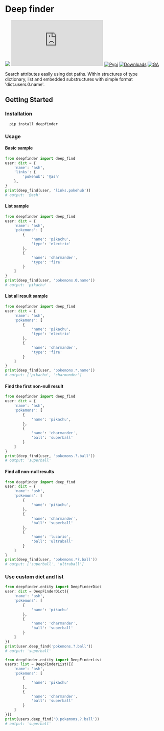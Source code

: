 # Deep finder

![](https://img.shields.io/badge/PRs-welcome-green.svg)
[![GitHub](https://img.shields.io/github/license/parada3desu/deepfinder.py)](https://github.com/parada3desu/deepfinder.py/blob/main/LICENSE)
[![Pypi](https://img.shields.io/pypi/v/deepfinder)](https://pypi.org/project/deepfinder/)
[![Downloads](https://pepy.tech/badge/deepfinder)](https://pepy.tech/project/deepfinder)
[![GA](https://github.com/parada3desu/deepfinder.py/workflows/tests/badge.svg)](https://github.com/parada3desu/deepfinder.py/actions/workflows/test.yml)

Search attributes easily using dot paths. Within structures of type dictionary, list and embedded substructures with simple format 'dict.users.0.name'.

## Getting Started

### Installation

```Shell
  pip install deepfinder
```

### Usage

#### Basic sample

```python
from deepfinder import deep_find
user: dict = {
    'name': 'ash',
    'links': {
        'pokehub': '@ash'
    },
}
print(deep_find(user, 'links.pokehub'))
# output: '@ash'
```

#### List sample

```python
from deepfinder import deep_find
user: dict = {
    'name': 'ash',
    'pokemons': [
        {
            'name': 'pikachu',
            'type': 'electric'
        },
        {
            'name': 'charmander',
            'type': 'fire'
        }
    ]
}
print(deep_find(user, 'pokemons.0.name'))
# output: 'pikachu'
```

#### List all result sample

```python
from deepfinder import deep_find
user: dict = {
    'name': 'ash',
    'pokemons': [
        {
            'name': 'pikachu',
            'type': 'electric'
        }, 
        {
            'name': 'charmander',
            'type': 'fire'
        }
    ]
}
print(deep_find(user, 'pokemons.*.name'))
# output: ['pikachu', 'charmander']
```

#### Find the first non-null result

```python
from deepfinder import deep_find
user: dict = {
    'name': 'ash',
    'pokemons': [
        {
            'name': 'pikachu',
        },
        {
            'name': 'charmander',
            'ball': 'superball'
        }
    ]
}
print(deep_find(user, 'pokemons.?.ball'))
# output: 'superball'
```

#### Find all non-null results

```python
from deepfinder import deep_find
user: dict = {
    'name': 'ash',
    'pokemons': [
        {
            'name': 'pikachu',
        },
        {
            'name': 'charmander',
            'ball': 'superball'
        },
        {
            'name': 'lucario',
            'ball': 'ultraball'
        }
    ]
}
print(deep_find(user, 'pokemons.*?.ball'))
# output: ['superball', 'ultraball']
```



### Use custom dict and list

```python
from deepfinder.entity import DeepFinderDict
user: dict = DeepFinderDict({
    'name': 'ash',
    'pokemons': [
        {
            'name': 'pikachu'
        },
        {
            'name': 'charmander',
            'ball': 'superball'
        }
    ]
})
print(user.deep_find('pokemons.?.ball'))
# output: 'superball'
```

```python
from deepfinder.entity import DeepFinderList
users: list = DeepFinderList([{
    'name': 'ash',
    'pokemons': [
        {
            'name': 'pikachu'
        }, 
        {
            'name': 'charmander',
            'ball': 'superball'
        }
    ]
}])
print(users.deep_find('0.pokemons.?.ball'))
# output: 'superball'
```

